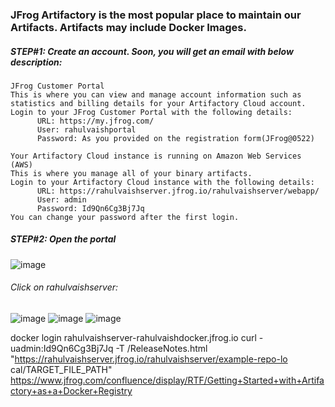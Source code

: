 ### JFrog Artifactory is the most popular place to maintain our Artifacts. Artifacts may include Docker Images. 

##### STEP#1: Create an account. Soon, you will get an email with below description:

```
JFrog Customer Portal
This is where you can view and manage account information such as statistics and billing details for your Artifactory Cloud account.
Login to your JFrog Customer Portal with the following details:
      URL: https://my.jfrog.com/
      User: rahulvaishportal
      Password: As you provided on the registration form(JFrog@0522)

Your Artifactory Cloud instance is running on Amazon Web Services (AWS)
This is where you manage all of your binary artifacts.
Login to your Artifactory Cloud instance with the following details:
      URL: https://rahulvaishserver.jfrog.io/rahulvaishserver/webapp/
      User: admin
      Password: Id9Qn6Cg3Bj7Jq
You can change your password after the first login.
```
##### STEP#2: Open the portal
![image](https://user-images.githubusercontent.com/45539698/67255037-b0841600-f49d-11e9-859e-233bc96c9762.png)
###### Click on rahulvaishserver:
![image](https://user-images.githubusercontent.com/45539698/67255058-c691d680-f49d-11e9-9a65-c21f8dbdfbe2.png)
![image](https://user-images.githubusercontent.com/45539698/67255072-d5788900-f49d-11e9-8c9c-1ba650b71e60.png)
![image](https://user-images.githubusercontent.com/45539698/67255096-05279100-f49e-11e9-921d-e30cf0725319.png)





 docker login rahulvaishserver-rahulvaishdocker.jfrog.io
curl -uadmin:Id9Qn6Cg3Bj7Jq -T /ReleaseNotes.html "https://rahulvaishserver.jfrog.io/rahulvaishserver/example-repo-lo
cal/TARGET_FILE_PATH"
https://www.jfrog.com/confluence/display/RTF/Getting+Started+with+Artifactory+as+a+Docker+Registry
